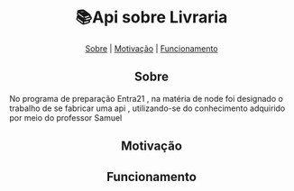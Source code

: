 <h1 align="center">   📚Api sobre Livraria</h1>

<p align="center">
    <a href="#-Sobre">Sobre</a>  |  <a href="#-Motivação">Motivação</a>  |  <a href="#-Funcionamento">Funcionamento</a>
</p>
  
 


<h2 align="center">Sobre</h2>
<p>No programa de preparação Entra21 , na matéria de node foi designado o trabalho de se fabricar uma api , utilizando-se do conhecimento adquirido por meio do professor Samuel </p>


<h2 align="center">Motivação</h2>


<h2 align="center">Funcionamento</h2>
